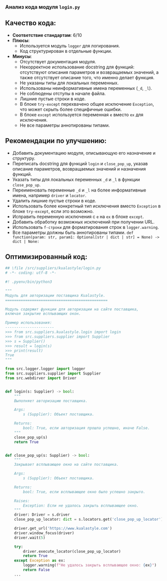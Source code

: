 ### **Анализ кода модуля `login.py`**

## **Качество кода**:
- **Соответствие стандартам**: 6/10
- **Плюсы**:
  - Используется модуль `logger` для логирования.
  - Код структурирован в отдельные функции.
- **Минусы**:
  - Отсутствует документация модуля.
  - Некорректное использование docstring для функций: отсутствуют описания параметров и возвращаемых значений, а также отсутствует описание того, что именно делает функция.
  - Не указаны типы для локальных переменных.
  - Использованы неинформативные имена переменных (`_d`, `_l`).
  - Не соблюдены отступы в начале файла.
  - Лишние пустые строки в коде.
  - В блоке `try-except` перехвачено общее исключение `Exception`, что может скрыть более специфичные ошибки.
  - В блоке `except` используется переменная `e` вместо `ex` для исключения.
  -  Не все параметры аннотированы типами.

## **Рекомендации по улучшению**:
- Добавить документацию модуля, описывающую его назначение и структуру.
- Переписать docstring для функций `login` и `close_pop_up`, указав описание параметров, возвращаемых значений и назначения функций.
- Указать типы для локальных переменных `_d` и `_l` в функции `close_pop_up`.
- Переименовать переменные `_d` и `_l` на более информативные имена, например `driver` и `locator`.
- Удалить лишние пустые строки в коде.
- Использовать более конкретный тип исключения вместо `Exception` в блоке `try-except`, если это возможно.
- Исправить переменную исключения с `e` на `ex` в блоке `except`.
- Добавить обработку возможных исключений при получении URL.
- Использовать `f-строки` для форматирования строк в `logger.warning`.
-  Все параметры должны быть аннотированы типами. `def function(param: str, param1: Optional[str | dict | str] = None) -> dict | None:`

## **Оптимизированный код**:
```python
## \file /src/suppliers/kualastyle/login.py
# -*- coding: utf-8 -*-

#! .pyenv/bin/python3

"""
Модуль для авторизации поставщика Kualastyle.
==============================================

Модуль содержит функции для авторизации на сайте поставщика,
включая закрытие всплывающих окон.

Пример использования:
----------------------
>>> from src.suppliers.kualastyle.login import login
>>> from src.suppliers.supplier import Supplier
>>> s = Supplier()
>>> result = login(s)
>>> print(result)
True
"""

from src.logger.logger import logger
from src.suppliers.supplier import Supplier
from src.webdirver import Driver


def login(s: Supplier) -> bool:
    """
    Выполняет авторизацию поставщика.

    Args:
        s (Supplier): Объект поставщика.

    Returns:
        bool: True, если авторизация прошла успешно, иначе False.
    """
    close_pop_up(s)
    return True


def close_pop_up(s: Supplier) -> bool:
    """
    Закрывает всплывающее окно на сайте поставщика.

    Args:
        s (Supplier): Объект поставщика.

    Returns:
        bool: True, если всплывающее окно было успешно закрыто.

    Raises:
        Exception: Если не удалось закрыть всплывающее окно.
    """
    driver: Driver = s.driver
    close_pop_up_locator: dict = s.locators.get('close_pop_up_locator')

    driver.get_url('https://www.kualastyle.com')
    driver.window_focus(driver)
    driver.wait(5)

    try:
        driver.execute_locator(close_pop_up_locator)
        return True
    except Exception as ex:
        logger.warning(f"Не удалось закрыть всплывающее окно: {ex}")
        return False
    ...